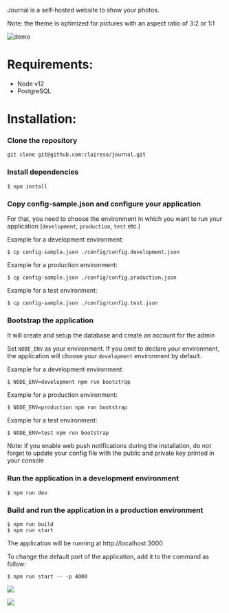 Journal is a self-hosted website to show your photos.

Note: the theme is optimized for pictures with an aspect ratio of 3:2 or 1:1

![demo](https://user-images.githubusercontent.com/961038/52224932-8061fc00-28a9-11e9-9e34-e1171a91d3fb.gif)

# Requirements:

- Node v12
- PostgreSQL

# Installation:

### Clone the repository

```
git clone git@github.com:claireso/journal.git
```

### Install dependencies

```
$ npm install
```

### Copy config-sample.json and configure your application

For that, you need to choose the environment in which you want to run your application (`development`, `production`, `test` etc.)

Example for a development environment:

```
$ cp config-sample.json ./config/config.development.json
```

Example for a production environment:

```
$ cp config-sample.json ./config/config.production.json
```

Example for a test environment:

```
$ cp config-sample.json ./config/config.test.json
```

### Bootstrap the application

It will create and setup the database and create an account for the admin

Set `NODE_ENV` as your environment. If you omit to declare your environment, the application will choose your `development` environment by default.

Example for a development environment:

```
$ NODE_ENV=development npm run bootstrap
```

Example for a production environment:

```
$ NODE_ENV=production npm run bootstrap
```

Example for a test environment:

```
$ NODE_ENV=test npm run bootstrap
```

Note: if you enable web push notifications during the installation, do not forget to update your config file with the public and private key printed in your console

### Run the application in a development environment

```
$ npm run dev
```

### Build and run the application in a production environment

```
$ npm run build
$ npm run start
```

The application will be running at http://localhost:3000

To change the default port of the application, add it to the command as follow:

```
$ npm run start -- -p 4000
```


![](https://user-images.githubusercontent.com/961038/65306681-44548080-db86-11e9-80d3-d873e3e72b6b.jpg)

![](https://user-images.githubusercontent.com/961038/65673229-bcb9b680-e04a-11e9-89ea-2d6b94a3f989.jpg)

